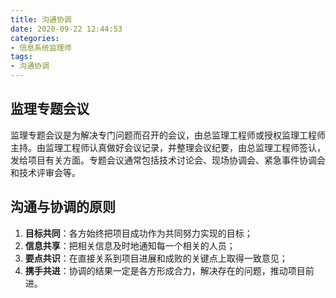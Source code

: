 ```yaml
---
title: 沟通协调
date: 2020-09-22 12:44:53
categories: 
- 信息系统监理师
tags:
- 沟通协调
---
```


## 监理专题会议

监理专题会议是为解决专门问题而召开的会议，由总监理工程师或授权监理工程师主持。由监理工程师认真做好会议记录，并整理会议纪要，由总监理工程师签认，发给项目有关方面。专题会议通常包括技术讨论会、现场协调会、紧急事件协调会和技术评审会等。

## 沟通与协调的原则

1. **目标共同**：各方始终把项目成功作为共同努力实现的目标；
2. **信息共享**：把相关信息及时地通知每一个相关的人员；
3. **要点共识**：在直接关系到项目进展和成败的关键点上取得一致意见；
4. **携手共进**：协调的结果一定是各方形成合力，解决存在的问题，推动项目前进。